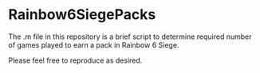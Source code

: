 # Rainbow6SiegePacks
The .m file in this repository is a brief script to determine required number of games played to earn a pack in Rainbow 6 Siege.

Please feel free to reproduce as desired.
